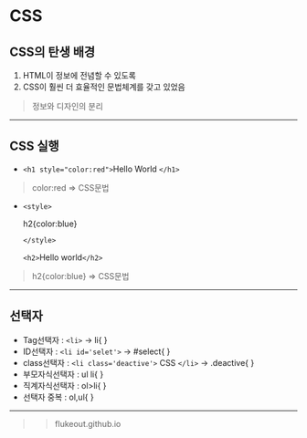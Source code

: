 # CSS
## CSS의 탄생 배경
1. HTML이 정보에 전념할 수 있도록
2. CSS이 훨씬 더 효율적인 문법체계를 갖고 있었음
> 정보와 디자인의 분리
---
## CSS 실행
- `<h1 style="color:red">`Hello World
`</h1>`
> color:red => CSS문법

- `<style>`

  h2{color:blue}

  `</style>`

  `<h2>`Hello world`</h2>`
> h2{color:blue} => CSS문법
---
## 선택자
- Tag선택자 : `<li>` -> li{ }
- ID선택자 : `<li id='selet'>` -> #select{ }
- class선택자 : `<li class='deactive'>` CSS `</li>` -> .deactive{ }
- 부모자식선택자 : ul li{ }
- 직계자식선택자 : ol>li{ }
- 선택자 중복 : ol,ul{ }
---
>> flukeout.github.io





